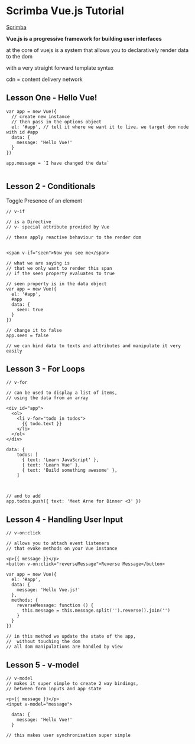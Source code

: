 # Scrimba Vue.js Tutorial

[Scrimba](https://scrimba.com/p/pXKqta/cQ3QVcr)

**Vue.js is a progressive framework for building user interfaces**

at the core of vuejs is a system that allows you to declaratively render data to the dom

with a very straight forward template syntax

cdn = content delivery network

## Lesson One - Hello Vue!

```
var app = new Vue({
  // create new instance
  // then pass in the options object
  el: '#app', // tell it where we want it to live. we target dom node with id #app
  data: {
    message: 'Hello Vue!'
  }
})

app.message = `I have changed the data`


```

## Lesson 2 - Conditionals

Toggle Presence of an element

```
// v-if

// is a Directive
// v- special attribute provided by Vue

// these apply reactive behaviour to the render dom


<span v-if="seen">Now you see me</span>

// what we are saying is
// that we only want to render this span
// if the seen property evaluates to true
```

```
// seen property is in the data object
var app = new Vue({
  el: '#app',
  #app
  data: {
    seen: true
  }
})

// change it to false
app.seen = false

// we can bind data to texts and attributes and manipulate it very easily
```

## Lesson 3 - For Loops

```
// v-for

// can be used to display a list of items,
// using the data from an array

<div id="app">
  <ol>
    <li v-for="todo in todos">
      {{ todo.text }}
    </li>
  </ol>
</div>
```

```
data: {
    todos: [
      { text: 'Learn JavaScript' },
      { text: 'Learn Vue' },
      { text: 'Build something awesome' },
    ]



// and to add
app.todos.push({ text: 'Meet Arne for Dinner <3' })
```

## Lesson 4 - Handling User Input

```
// v-on:click

// allows you to attach event listeners
// that evoke methods on your Vue instance

<p>{{ message }}</p>
<button v-on:click="reverseMessage">Reverse Message</button>

```

```
var app = new Vue({
  el: '#app',
  data: {
    message: 'Hello Vue.js!'
  },
  methods: {
    reverseMessage: function () {
      this.message = this.message.split('').reverse().join('')
    }
  }
})

// in this method we update the state of the app,
//  without touching the dom
// all dom manipulations are handled by view
```

## Lesson 5 - v-model

```
// v-model
// makes it super simple to create 2 way bindings,
// between form inputs and app state

<p>{{ message }}</p>
<input v-model="message">

```

```
  data: {
    message: 'Hello Vue!'
  }

// this makes user synchronisation super simple
```
